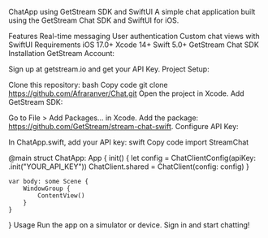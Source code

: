 ChatApp using GetStream SDK and SwiftUI
A simple chat application built using the GetStream Chat SDK and SwiftUI for iOS.

Features
Real-time messaging
User authentication
Custom chat views with SwiftUI
Requirements
iOS 17.0+
Xcode 14+
Swift 5.0+
GetStream Chat SDK
Installation
GetStream Account:

Sign up at getstream.io and get your API Key.
Project Setup:

Clone this repository:
bash
Copy code
git clone https://github.com/Afraranver/Chat.git
Open the project in Xcode.
Add GetStream SDK:

Go to File > Add Packages... in Xcode.
Add the package: https://github.com/GetStream/stream-chat-swift.
Configure API Key:

In ChatApp.swift, add your API key:
swift
Copy code
import StreamChat

@main
struct ChatApp: App {
    init() {
        let config = ChatClientConfig(apiKey: .init("YOUR_API_KEY"))
        ChatClient.shared = ChatClient(config: config)
    }

    var body: some Scene {
        WindowGroup {
            ContentView()
        }
    }
}
Usage
Run the app on a simulator or device.
Sign in and start chatting!
